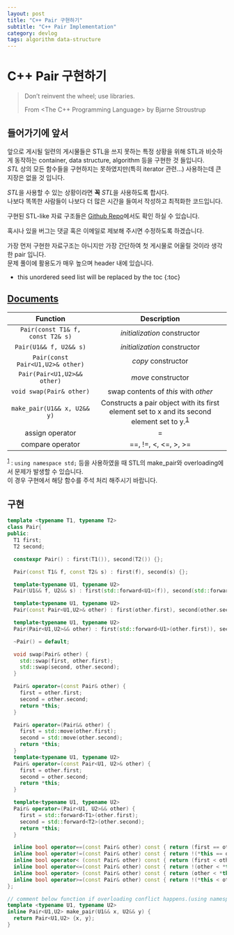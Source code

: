 ```yaml
---
layout: post
title: "C++ Pair 구현하기"
subtitle: "C++ Pair Implementation"
category: devlog
tags: algorithm data-structure
---
```


# C++ Pair 구현하기

> Don’t reinvent the wheel; use libraries.
>
> From <The C++ Programming Language> by Bjarne Stroustrup

## 들어가기에 앞서

앞으로 게시될 일련의 게시물들은 STL을 쓰지 못하는 특정 상황을 위해 STL과 비슷하게 동작하는 container, data structure, algorithm 등을 구현한 것 들입니다.<br>
*STL* 상의 모든 함수들을 구현하지는 못하였지만(특히 iterator 관련...) 사용하는데 큰 지장은 없을 것 입니다.

*STL*을 사용할 수 있는 상황이라면 **꼭** *STL*을 사용하도록 합시다.<br>
나보다 똑똑한 사람들이 나보다 더 많은 시간을 들여서 작성하고 최적화한 코드입니다.<br>

구현된 STL-like 자료 구조들은 [Github Repo](https://github.com/LazyRen/Data-Structures)에서도 확인 하실 수 있습니다.

혹시나 있을 버그는 댓글 혹은 이메일로 제보해 주시면 수정하도록 하겠습니다.

가장 먼저 구현한 자료구조는 아니지만 가장 간단하여 첫 게시물로 어울릴 것이라 생각한 pair 입니다.<br>
문제 풀이에 활용도가 매우 높으며 <utility> header 내에 있습니다.<br>

<!--more-->

* this unordered seed list will be replaced by the toc
{:toc}

## [Documents](http://cplusplus.com/reference/utility/pair/?kw=pair)

|             Function             |                         Description                          |
| :------------------------------: | :----------------------------------------------------------: |
| `Pair(const T1& f, const T2& s)` |                 *initialization* constructor                 |
|      `Pair(U1&& f, U2&& s)`      |                 *initialization* constructor                 |
| `Pair(const Pair<U1,U2>& other)` |                      *copy* constructor                      |
|   `Pair(Pair<U1,U2>&& other)`    |                      *move* constructor                      |
|     `void swap(Pair& other)`     |             swap contents of *this* with *other*             |
|   `make_pair(U1&& x, U2&& y)`    | Constructs a pair object with its first element set to x and its second element set to y.<sup id="a1">[1](#f1)</sup> |
|         assign operator          |                              =                               |
|         compare operator         |                     ==, !=, <, <=, >, >=                     |

<sup id="f1">[1](#a1)</sup> : `using namespace std;` 등을 사용하였을 때 STL의 make_pair와 overloading에서 문제가 발생할 수 있습니다.<br>
이 경우 구현에서 해당 함수를 주석 처리 해주시기 바랍니다.

## 구현

```c++
template <typename T1, typename T2>
class Pair{
public:
  T1 first;
  T2 second;

  constexpr Pair() : first(T1()), second(T2()) {};

  Pair(const T1& f, const T2& s) : first(f), second(s) {};

  template<typename U1, typename U2>
  Pair(U1&& f, U2&& s) : first(std::forward<U1>(f)), second(std::forward<U2>(s)) {};

  template<typename U1, typename U2>
  Pair(const Pair<U1,U2>& other) : first(other.first), second(other.second) {};

  template<typename U1, typename U2>
  Pair(Pair<U1,U2>&& other) : first(std::forward<U1>(other.first)), second(std::forward<U2>(other.second)) {};

  ~Pair() = default;

  void swap(Pair& other) {
    std::swap(first, other.first);
    std::swap(second, other.second);
  }

  Pair& operator=(const Pair& other) {
    first = other.first;
    second = other.second;
    return *this;
  }

  Pair& operator=(Pair&& other) {
    first = std::move(other.first);
    second = std::move(other.second);
    return *this;
  }
  template<typename U1, typename U2>
  Pair& operator=(const Pair<U1, U2>& other) {
    first = other.first;
    second = other.second;
    return *this;
  }

  template<typename U1, typename U2>
  Pair& operator=(Pair<U1, U2>&& other) {
    first = std::forward<T1>(other.first);
    second = std::forward<T2>(other.second);
    return *this;
  }

  inline bool operator==(const Pair& other) const { return (first == other.first && second == other.second); }
  inline bool operator!=(const Pair& other) const { return !(*this == other); }
  inline bool operator< (const Pair& other) const { return (first < other.first || (first == other.first && second < other.second)); }
  inline bool operator<=(const Pair& other) const { return !(other < *this); }
  inline bool operator> (const Pair& other) const { return (other < *this); }
  inline bool operator>=(const Pair& other) const { return !(*this < other); }
};

// comment below function if overloading conflict happens.(using namespace std;)
template <typename U1, typename U2>
inline Pair<U1,U2> make_pair(U1&& x, U2&& y) {
  return Pair<U1,U2> {x, y};
}
```
